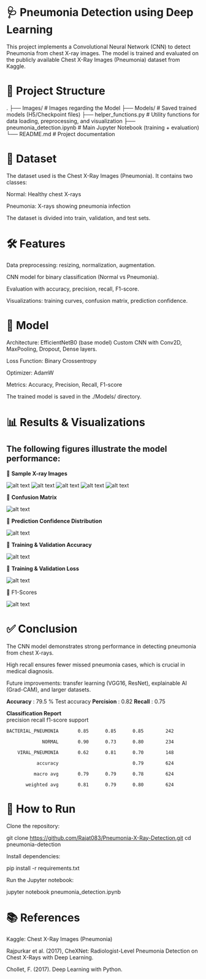 # 🩺 Pneumonia Detection using Deep Learning

This project implements a Convolutional Neural Network (CNN) to detect Pneumonia from chest X-ray images. The model is trained and evaluated on the publicly available Chest X-Ray Images (Pneumonia) dataset from Kaggle.

# 📌 Project Structure
.
├── Images/                     # Images regarding the Model
├── Models/                     # Saved trained models (H5/Checkpoint files)
├── helper_functions.py         # Utility functions for data loading, preprocessing, and visualization
├── pneumonia_detection.ipynb   # Main Jupyter Notebook (training + evaluation)
└── README.md                   # Project documentation

# 
# 📂 Dataset

The dataset used is the Chest X-Ray Images (Pneumonia). It contains two classes:

Normal: Healthy chest X-rays

Pneumonia: X-rays showing pneumonia infection

The dataset is divided into train, validation, and test sets.

# 🛠️ Features

Data preprocessing: resizing, normalization, augmentation.

CNN model for binary classification (Normal vs Pneumonia).

Evaluation with accuracy, precision, recall, F1-score.

Visualizations: training curves, confusion matrix, prediction confidence.

# 🧠 Model

Architecture: EfficientNetB0 (base model) Custom CNN with Conv2D, MaxPooling, Dropout, Dense layers.

Loss Function: Binary Crossentropy

Optimizer: AdamW

Metrics: Accuracy, Precision, Recall, F1-score

The trained model is saved in the ./Models/ directory.

# 📊 Results & Visualizations

## The following figures illustrate the model performance:

🔹 **Sample X-ray Images**

![alt text](<Images/Screenshot from 2025-08-19 19-43-25.png>)
![alt text](<Images/Screenshot from 2025-08-19 19-43-36.png>)
![alt text](<Images/Screenshot from 2025-08-19 19-43-43.png>)
![alt text](<Images/Screenshot from 2025-08-19 19-43-48.png>)
![alt text](<Images/Screenshot from 2025-08-19 19-43-48.png>)

🔹 **Confusion Matrix**

![alt text](<Images/Screenshot from 2025-08-19 19-41-45.png>)

🔹 **Prediction Confidence Distribution**

![alt text](<Images/Screenshot from 2025-08-19 19-42-16.png>)

🔹 **Training & Validation Accuracy**

![alt text](<Images/Screenshot from 2025-08-19 19-49-26.png>)

🔹 **Training & Validation Loss**

![alt text](<Images/Screenshot from 2025-08-19 19-42-53.png>)

🔹 F1-Scores

![alt text](<Images/Screenshot from 2025-08-19 19-42-02.png>)

# ✅ Conclusion

The CNN model demonstrates strong performance in detecting pneumonia from chest X-rays.

High recall ensures fewer missed pneumonia cases, which is crucial in medical diagnosis.

Future improvements: transfer learning (VGG16, ResNet), explainable AI (Grad-CAM), and larger datasets.

**Accuracy** : 79.5 %  Test accuracy
**Percision** : 0.82
**Recall** : 0.75

**Classification Report**         
                            precision   recall   f1-score   support

    BACTERIAL_PNEUMONIA       0.85      0.85      0.85        242

                 NORMAL       0.90      0.73      0.80        234

        VIRAL_PNEUMONIA       0.62      0.81      0.70        148

               accuracy                           0.79        624

              macro avg       0.79      0.79      0.78        624

           weighted avg       0.81      0.79      0.80        624



# 🚀 How to Run

Clone the repository:

git clone https://github.com/Rajat083/Pneumonia-X-Ray-Detection.git
cd pneumonia-detection

Install dependencies:

pip install -r requirements.txt

Run the Jupyter notebook:

jupyter notebook pneumonia_detection.ipynb
# 📚 References

Kaggle: Chest X-Ray Images (Pneumonia)

Rajpurkar et al. (2017), CheXNet: Radiologist-Level Pneumonia Detection on Chest X-Rays with Deep Learning.

Chollet, F. (2017). Deep Learning with Python.
